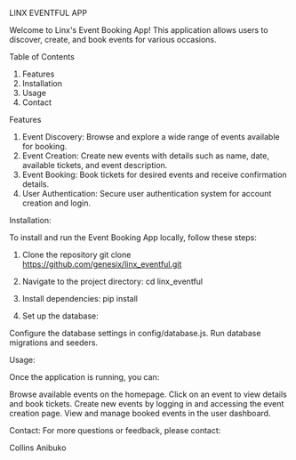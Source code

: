 LINX EVENTFUL APP

Welcome to Linx's Event Booking App! This application allows users to discover, create, and book events for various occasions.

Table of Contents

1.  Features
2. Installation
3. Usage
4. Contact

Features

1. Event Discovery: Browse and explore a wide range of events available for booking.
2. Event Creation: Create new events with details such as name, date, available tickets, and event description.
3. Event Booking: Book tickets for desired events and receive confirmation details.
4. User Authentication: Secure user authentication system for account creation and login.

Installation:

To install and run the Event Booking App locally, follow these steps:

1. Clone the repository
git clone https://github.com/genesix/linx_eventful.git

2. Navigate to the project directory:
cd linx_eventful 

3. Install dependencies:
pip install

4. Set up the database:

Configure the database settings in config/database.js.
Run database migrations and seeders.


Usage:

Once the application is running, you can:

Browse available events on the homepage.
Click on an event to view details and book tickets.
Create new events by logging in and accessing the event creation page.
View and manage booked events in the user dashboard.


Contact: 
For more questions or feedback, please contact:

Collins Anibuko

